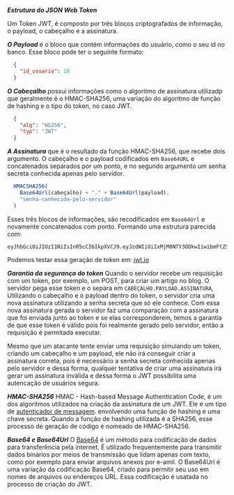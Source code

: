 ***Estrutura do JSON Web Token***

Um Token JWT, é composto por trës blocos criptografados de informação,
o payload, o cabeçalho e a assinatura.

***O Payload*** é o bloco que contém informações do usuário, como o seu id no banco.
Esse bloco pode ter o seguinte formato:

```json
  {
    "id_usuario": 10
  }
```

***O Cabeçalho*** possui informações como o algoritmo de assinatura utilizadp que geralmente é o HMAC-SHA256,
uma variação do algoritmo de função de hashing e o tipo do token, no caso JWT.

```json
  {
    "alg": "HS256",
    "typ": "JWT"
  }
```

***A Assinatura*** que é o resultado da função HMAC-SHA256, que recebe dois argumento. O cabeçalho e o payload codificados
em ```Base64URL``` e concatenados separados por um ponto, e no segundo argumento um senha secreta conhecida apenas pelo servidor.

```javascript
  HMACSHA256(
    Base64Url(cabeçalho) + "." + Base64Url(payload),
    "senha-conhecida-pelo-servidor"
  )
```

Esses três blocos de informações, são recodificados em ```Base64Url``` e novamente concatenados com ponto. Formando uma estrutura parecida com:
```
eyJhbGciOiJIUzI1NiIsInR5cCI6IkpXVCJ9.eyJzdWIiOiIxMjM0NTY3ODkwIiwibmFtZSI6IkpvaG4gRG9lIiwiaWF0IjoxNTE2MjM5MDIyfQ.SflKxwRJSMeKKF2QT4fwpMeJf36POk6yJV_adQssw5c
```

Podemos testar essa geração de token em: [jwt.io](https://jwt.io/)

***Garantia da segurança do token*** 
Quando o servidor recebe um requisição com um token, por exemplo, um POST, para criar um artigo no blog. O servidor pega esse token
e o separa em ```CABEÇALHO.PAYLOAD.ASSINATURA```, Utilizando o cabeçalho e o payload dentro do token, o servidor cria uma nova assinatura utilizando a senha secreta que só ele conhece. Com essa nova assinatura gerada o servidor faz uma comparação com a assinatura que foi enviada junto ao token e se elas corresponderem, temos a garantia de que esse token é válido pois foi realmente gerado pelo servidor, então a requisição é permitada executar. 

Mesmo que um atacante tente enviar uma requisição simulando um token, criando um cabeçalho e um payload, ele não irá conseguir criar a assinatura correta, pois é necessário a senha secreta conhecida apenas pelo servidor e dessa forma, qualquer tentativa de criar uma assinatura irá gerar um assinatura inválida e dessa forma o JWT possibilita uma autencação de usuários segura.

***HMAC-SHA256***
HMAC - Hash-based Message Authentication Code, é um dos algoritmos utilizados na criação da assinatura de um JWT. Ele é um tipo de [autenticador de messagem](https://pt.wikipedia.org/wiki/Autenticador_de_mensagem). envolvendo uma função de hashing e uma chave secreta. Quando a função de hashing utilizada é a SHA256, esse processo de geração de código é nomeado de HMAC-SHA256.

***Base64 e Base64Url***
O [Base64](https://pt.wikipedia.org/wiki/Base64) é um método para codificação de dados para transferência pela internet. É utilizado  frequentemente para transmitir dados binários por meios de transmissão que lidam apenas com texto, como por exemplo para enviar arquivos anexos por e-amil. O Base64Url é uma variação da codificação Base64, criado para permitir seu uso em nomes de arquivos ou endereços URL. Essa codificação é usatada no processo de criação do JWT.